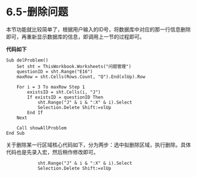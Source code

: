 # 6.5-删除问题

本节功能就比较简单了，根据用户输入的ID号，将数据库中对应的那一行信息删除即可，再重新显示数据库的信息，即调用上一节的过程即可。

**代码如下**

```{code-block} basic
Sub delProblem()
    Set sht = ThisWorkbook.Worksheets("问题管理")
    questionID = sht.Range("E16")
    maxRow = sht.Cells(Rows.Count, "Q").End(xlUp).Row
    
    For i = 3 To maxRow Step 1
        existsID = sht.Cells(i, "J")
        If existsID = questionID Then
            sht.Range("J" & i & ":X" & i).Select
            Selection.Delete Shift:=xlUp
        End If
    Next
    
    Call showAllProblem
End Sub

```

关于删除某一行区域核心代码如下，分为两步：选中拟删除区域，执行删除。具体代码也是先录入宏，然后稍作修改即可。

```{code-block} basic
            sht.Range("J" & i & ":X" & i).Select
            Selection.Delete Shift:=xlUp

```

